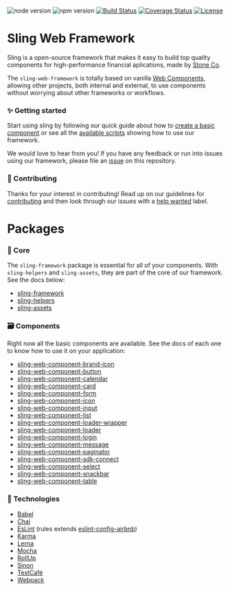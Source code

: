 ![node version][node-badge]
![npm version][npm-badge]
[![Build Status][build-status]][travis-url]
[![Coverage Status][coverage-status]][coveralls-url]
[![License][license-badge]][license-url]

# Sling Web Framework
Sling is a open-source framework that makes it easy to build top quality components for high-performance financial aplications, made by [Stone Co](https://stone.com.br).

The `sling-web-framework` is totally based on vanilla [Web Components](https://www.webcomponents.org/introduction), allowing other projects, both internal and external, to use components without worrying about other frameworks or workflows.

### :sparkles: Getting started

Start using sling by following our quick guide about how to [create a basic component](https://github.com/stone-payments/sling-web-framework/wiki/Creating-a-new-basic-component) or see all the [available scripts](https://github.com/stone-payments/sling-web-framework/wiki/Available-Scripts) showing how to use our framework.

We would love to hear from you! If you have any feedback or run into issues using our framework, please file
an [issue](https://github.com/stone-payments/sling-web-framework/issues/new) on this repository.

### :rocket: Contributing
Thanks for your interest in contributing! Read up on our guidelines for
[contributing](https://github.com/stone-payments/sling-web-framework/blob/master/.github/CONTRIBUTING.md)
and then look through our issues with a [help wanted](https://github.com/stone-payments/sling-web-framework/issues?q=is%3Aopen+is%3Aissue+label%3A%22help+wanted%22)
label.

# Packages

### :black_heart: Core
The `sling-framework` package is essential for all of your components. With `sling-helpers` and `sling-assets`, they are part of the core of our framework. See the docs below:

* [sling-framework](https://github.com/stone-payments/sling-web-framework/tree/master/packages/sling-framework)
* [sling-helpers](https://github.com/stone-payments/sling-web-framework/tree/master/packages/sling-helpers)
* [sling-assets](https://github.com/stone-payments/sling-web-framework/tree/master/packages/sling-assets)

### :card_file_box: Components
Right now all the basic components are available. See the docs of each one to know how to use it on your application:

* [sling-web-component-brand-icon](https://github.com/stone-payments/sling-web-framework/tree/master/packages/)
* [sling-web-component-button](https://github.com/stone-payments/sling-web-framework/tree/master/packages/)
* [sling-web-component-calendar](https://github.com/stone-payments/sling-web-framework/tree/master/packages/)
* [sling-web-component-card](https://github.com/stone-payments/sling-web-framework/tree/master/packages/)
* [sling-web-component-form](https://github.com/stone-payments/sling-web-framework/tree/master/packages/)
* [sling-web-component-icon](https://github.com/stone-payments/sling-web-framework/tree/master/packages/)
* [sling-web-component-input](https://github.com/stone-payments/sling-web-framework/tree/master/packages/)
* [sling-web-component-list](https://github.com/stone-payments/sling-web-framework/tree/master/packages/)
* [sling-web-component-loader-wrapper](https://github.com/stone-payments/sling-web-framework/tree/master/packages/)
* [sling-web-component-loader](https://github.com/stone-payments/sling-web-framework/tree/master/packages/)
* [sling-web-component-login](https://github.com/stone-payments/sling-web-framework/tree/master/packages/)
* [sling-web-component-message](https://github.com/stone-payments/sling-web-framework/tree/master/packages/)
* [sling-web-component-paginator](https://github.com/stone-payments/sling-web-framework/tree/master/packages/)
* [sling-web-component-sdk-connect](https://github.com/stone-payments/sling-web-framework/tree/master/packages/)
* [sling-web-component-select](https://github.com/stone-payments/sling-web-framework/tree/master/packages/)
* [sling-web-component-snackbar](https://github.com/stone-payments/sling-web-framework/tree/master/packages/)
* [sling-web-component-table](https://github.com/stone-payments/sling-web-framework/tree/master/packages/)

### :green_apple: Technologies
* [Babel](https://babeljs.io/)
* [Chai](https://www.chaijs.com/)
* [EsLint](https://eslint.org/) (rules extends [eslint-config-airbnb](https://www.npmjs.com/package/eslint-config-airbnb))
* [Karma](https://karma-runner.github.io)
* [Lerna](https://lernajs.io/)
* [Mocha](https://mochajs.org/)
* [RollUp](https://rollupjs.org/guide/en)
* [Sinon](https://sinonjs.org/)
* [TestCafé](http://devexpress.github.io/testcafe/)
* [Webpack](https://webpack.js.org/)

[node-badge]: https://img.shields.io/badge/node%20version-8.x.x-brightgreen.svg
[npm-badge]: https://img.shields.io/badge/npm%20version-6.x.x-blue.svg
[build-status]: https://travis-ci.org/stone-payments/sling-web-framework.svg?branch=master
[coverage-status]: https://coveralls.io/repos/github/stone-payments/sling-web-framework/badge.svg?branch=master
[license-badge]: https://badgen.net/github/license/stone-payments/sling-web-framework
[travis-url]: https://travis-ci.org/stone-payments/sling-web-framework
[coveralls-url]: https://coveralls.io/github/stone-payments/sling-web-framework
[license-url]: https://github.com/stone-payments/sling-web-framework/blob/master/LICENSE
